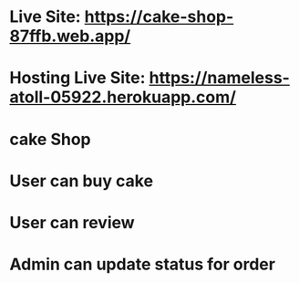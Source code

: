 # Live Site: https://cake-shop-87ffb.web.app/

# Hosting Live Site: https://nameless-atoll-05922.herokuapp.com/

# cake Shop 

# User can buy cake 

# User can review

# Admin can update status for order